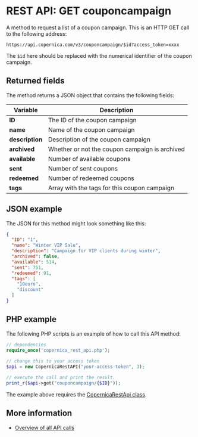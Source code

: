 # REST API: GET couponcampaign

A method to request a list of a coupon campaign. 
This is an HTTP GET call to the following address:

`https://api.copernica.com/v3/couponcampaign/$id?access_token=xxxx`

The `$id` here should be replaced with the numerical identifier of the coupon campaign.

## Returned fields

The method returns a JSON object that contains the following fields:

| Variable          | Description                                                                               |
|-------------------|-------------------------------------------------------------------------------------------|
| **ID**            | The ID of the coupon campaign                                                             |
| **name**          | Name of the coupon campaign                                                              |
| **description**   | Description of the coupon campaign                                                               |
| **archived**      | Whether or not the coupon campaign is archived                                            |
| **available**     | Number of available coupons                                                               |
| **sent**          | Number of sent coupons                                                                    |
| **redeemed**      | Number of redeemed coupons                                                                |
| **tags**          | Array with the tags for this coupon campaign                                              |

## JSON example

The JSON for this method might look something like this:

```json
{
  "ID": "1",
  "name": "Winter VIP Sale",
  "description": "Campaign for VIP clients during winter",
  "archived": false,
  "available": 514,
  "sent": 751,
  "redeemed": 91,
  "tags": [
    "10euro",
    "discount"
  ]
}
```

## PHP example

The following PHP scripts is an example of how to call this API method:

```php
// dependencies
require_once('copernica_rest_api.php');
    
// change this to your access token
$api = new CopernicaRestAPI("your-access-token", 3);

// execute the call and print the result.
print_r($api->get("couponcampaign/{$ID}"));
```

The example above requires the [CopernicaRestApi class](rest-php).

## More information
* [Overview of all API calls](rest-api)
